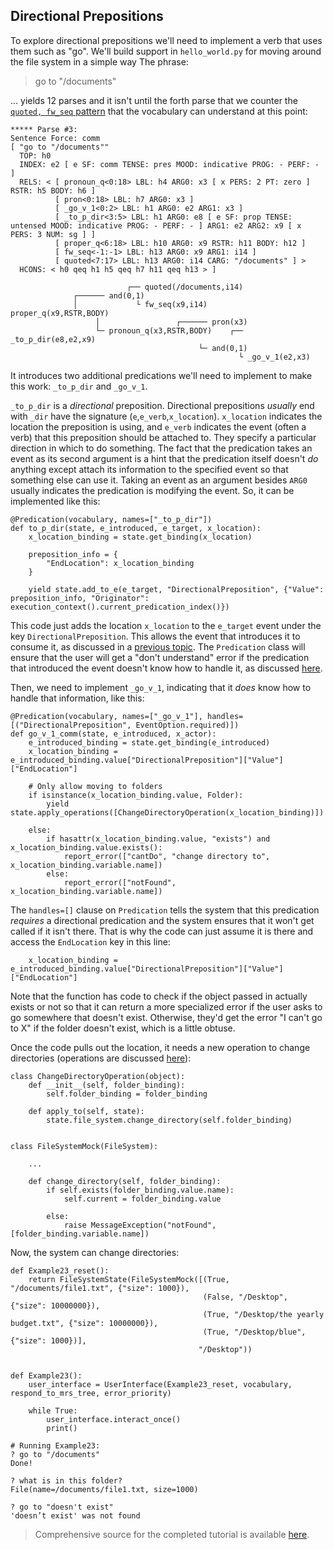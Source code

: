 ## Directional Prepositions
To explore directional prepositions we'll need to implement a verb that uses them such as "go". We'll build support in `hello_world.py` for moving around the file system in a simple way
The phrase:

> go to "/documents"

... yields 12 parses and it isn't until the forth parse that we counter the [`quoted, fw_seq` pattern](devvocabFileDirectoryNames) that the vocabulary can understand at this point:

~~~
***** Parse #3:
Sentence Force: comm
[ "go to "/documents""
  TOP: h0
  INDEX: e2 [ e SF: comm TENSE: pres MOOD: indicative PROG: - PERF: - ]
  RELS: < [ pronoun_q<0:18> LBL: h4 ARG0: x3 [ x PERS: 2 PT: zero ] RSTR: h5 BODY: h6 ]
          [ pron<0:18> LBL: h7 ARG0: x3 ]
          [ _go_v_1<0:2> LBL: h1 ARG0: e2 ARG1: x3 ]
          [ _to_p_dir<3:5> LBL: h1 ARG0: e8 [ e SF: prop TENSE: untensed MOOD: indicative PROG: - PERF: - ] ARG1: e2 ARG2: x9 [ x PERS: 3 NUM: sg ] ]
          [ proper_q<6:18> LBL: h10 ARG0: x9 RSTR: h11 BODY: h12 ]
          [ fw_seq<-1:-1> LBL: h13 ARG0: x9 ARG1: i14 ]
          [ quoted<7:17> LBL: h13 ARG0: i14 CARG: "/documents" ] >
  HCONS: < h0 qeq h1 h5 qeq h7 h11 qeq h13 > ]

                          ┌── quoted(/documents,i14)
              ┌────── and(0,1)
              │             └ fw_seq(x9,i14)
proper_q(x9,RSTR,BODY)
                   │                 ┌────── pron(x3)
                   └─ pronoun_q(x3,RSTR,BODY)    ┌── _to_p_dir(e8,e2,x9)
                                          └─ and(0,1)
                                                   └ _go_v_1(e2,x3)

~~~

It introduces two additional predications we'll need to implement to make this work: `_to_p_dir` and `_go_v_1`.

`_to_p_dir` is a *directional* preposition.  Directional prepositions *usually* end with `_dir` have the signature (`e`,`e_verb`,`x_location`).  `x_location` indicates the location the preposition is using, and `e_verb` indicates the event (often a verb) that this preposition should be attached to. They specify a particular direction in which to do something.  The fact that the predication takes an event as its second argument is a hint that the predication itself doesn't *do* anything except attach its information to the specified event so that something else can use it. Taking an event as an argument besides `ARG0` usually indicates the predication is modifying the event. So, it can be implemented like this:

~~~
@Predication(vocabulary, names=["_to_p_dir"])
def to_p_dir(state, e_introduced, e_target, x_location):
    x_location_binding = state.get_binding(x_location)

    preposition_info = {
        "EndLocation": x_location_binding
    }

    yield state.add_to_e(e_target, "DirectionalPreposition", {"Value": preposition_info, "Originator": execution_context().current_predication_index()})
~~~

This code just adds the location `x_location` to the `e_target` event under the key `DirectionalPreposition`. This allows the event that introduces it to consume it, as discussed in a [previous topic](../devhowto/devhowtoEvents). The `Predication` class will ensure that the user will get a "don't understand" error if the predication that introduced the event doesn't know how to handle it, as discussed [here](../devhowto/devhowtoHandlingEventInformation).

Then, we need to implement `_go_v_1`, indicating that it *does* know how to handle that information, like this:

~~~
@Predication(vocabulary, names=["_go_v_1"], handles=[("DirectionalPreposition", EventOption.required)])
def go_v_1_comm(state, e_introduced, x_actor):
    e_introduced_binding = state.get_binding(e_introduced)
    x_location_binding = e_introduced_binding.value["DirectionalPreposition"]["Value"]["EndLocation"]

    # Only allow moving to folders
    if isinstance(x_location_binding.value, Folder):
        yield state.apply_operations([ChangeDirectoryOperation(x_location_binding)])

    else:
        if hasattr(x_location_binding.value, "exists") and x_location_binding.value.exists():
            report_error(["cantDo", "change directory to", x_location_binding.variable.name])
        else:
            report_error(["notFound", x_location_binding.variable.name])
~~~

The `handles=[]` clause on `Predication` tells the system that this predication *requires* a directional predication and the system ensures that it won't get called if it isn't there. That is why the code can just assume it is there and access the `EndLocation` key in this line:

~~~
    x_location_binding = e_introduced_binding.value["DirectionalPreposition"]["Value"]["EndLocation"]
~~~

Note that the function has code to check if the object passed in actually exists or not so that it can return a more specialized error if the user asks to go somewhere that doesn't exist. Otherwise, they'd get the error "I can't go to X" if the folder doesn't exist, which is a little obtuse.


Once the code pulls out the location, it needs a new operation to change directories (operations are discussed [here](../devhowto/devhowtoSimpleCommands)):

~~~
class ChangeDirectoryOperation(object):
    def __init__(self, folder_binding):
        self.folder_binding = folder_binding

    def apply_to(self, state):
        state.file_system.change_directory(self.folder_binding)
    
        
class FileSystemMock(FileSystem):

    ... 
    
    def change_directory(self, folder_binding):
        if self.exists(folder_binding.value.name):
            self.current = folder_binding.value

        else:
            raise MessageException("notFound", [folder_binding.variable.name])
~~~

Now, the system can change directories:

~~~
def Example23_reset():
    return FileSystemState(FileSystemMock([(True, "/documents/file1.txt", {"size": 1000}),
                                           (False, "/Desktop", {"size": 10000000}),
                                           (True, "/Desktop/the yearly budget.txt", {"size": 10000000}),
                                           (True, "/Desktop/blue", {"size": 1000})],
                                          "/Desktop"))


def Example23():
    user_interface = UserInterface(Example23_reset, vocabulary, respond_to_mrs_tree, error_priority)

    while True:
        user_interface.interact_once()
        print()
        
# Running Example23:
? go to "/documents"
Done!

? what is in this folder?
File(name=/documents/file1.txt, size=1000)

? go to "doesn't exist"
'doesn’t exist' was not found
~~~

> Comprehensive source for the completed tutorial is available [here](https://github.com/EricZinda/Perplexity).

